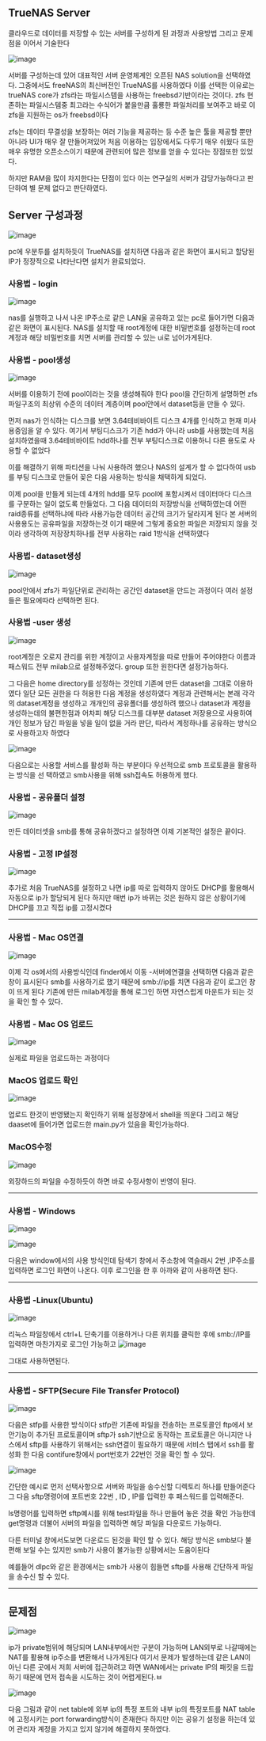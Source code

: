## TrueNAS Server

클라우드로 데이터를 저장할 수 있는 서버를 구성하게 된 과정과 사용방법 그리고 문제점을 이어서 기술한다

![image](https://user-images.githubusercontent.com/65720894/131797453-c315c019-ec63-409b-9328-6874b17cc048.png)

서버를 구성하는데 있어 대표적인 서버 운영체계인 오픈된 NAS solution을 선택하였다. 그중에서도 freeNAS의 최신버전인 TrueNAS를 사용하였다 
이를 선택한 이유로는 trueNAS core가 zfs라는 파일시스템을 사용하는 freebsd기반이라는 것이다.
zfs 현존하는 파일시스템중 최고라는 수식어가 붙을만큼 훌룡한 파일처리를 보여주고 바로 이 zfs을
지원하는 os가 freebsd이다

zfs는 데이터 무결성을 보장하는 여러 기능을 제공하는 등 수준 높은 툴을 제공할 뿐만아니라 UI가 
매우 잘 만들어져있어 처음 이용하는 입장에서도 다루기 매우 쉬웠다 또한 매우 유명한 
오픈소스이기 때문에 관련되어 많은 정보를 얻을 수 있다는 장점또한 있었다.

하지만 RAM을 많이 차지한다는 단점이 있다 이는 연구실의 서버가 감당가능하다고 판단하여 별 문제 없다고 판단하였다.

## Server 구성과정

![image](https://user-images.githubusercontent.com/65720894/131851857-0aa2ab35-8637-4efc-a587-e05a42d4679d.png)

pc에 우분투를 설치하듯이 TrueNAS를 설치하면 다음과 같은 화면이 표시되고 할당된 IP가 정장적으로
나타난다면 설치가 완료되었다. 

### 사용법 - login
![image](https://user-images.githubusercontent.com/65720894/131852754-d7c43085-7368-41f7-a4d0-9fbf69161f1e.png)

nas를 실행하고 나서 나온 IP주소로 같은 LAN울 공유하고 있는 pc로 들어가면 다음과 같은 화면이 
표시된다. NAS를 설치할 때 root계정에 대한 비밀번호를 설정하는데 root계정과 해당 비밀번호를 치면
서버를 관리할 수 있는 ui로 넘어가게된다.

### 사용법 - pool생성

![image](https://user-images.githubusercontent.com/65720894/131853304-6c53ff05-5deb-431c-8c46-8d0b8de527e0.png)

서버를 이용하기 전에 pool이라는 것을 생성해줘야 한다 pool을 간단하게 설명하면
zfs파일구조의 최상위 수준의 데이터 계층이며 pool안에서 dataset등을 만들 수 있다.

먼저 nas가 인식하는 디스크를 보면 3.64테비바이트 디스크 4개를 인식하고 현재 미사용중임을
알 수 있다. 여기서 부팅디스크가 기존 hdd가 아니라 usb를 사용했는데 처음 설치하였을때
3.64테비바이트 hdd하나를 전부 부팅디스크로 이용하니 다른 용도로 사용할 수 없었다   

이를 해결하기 위해 파티션을 나눠 사용하려 했으나 NAS의 설계가 할 수 없다하여 usb를 부팅
디스크로 만들어 꽂은 다음 사용하는 방식을 채택하게 되었다.   

이제 pool을 만들게 되는데 4개의 hdd를 모두 pool에 포함시켜서 데이터마다 디스크를 구분하는 일이
없도록 만들었다. 그 다음 데이터의 저장방식을 선택하였는데 어떤 raid종류를 선택하냐에 따라 
사용가능한 데이터 공간의 크기가 달라지게 된다 본 서버의 사용용도는 공유파일을 저장하는것 이기
때문에 그렇게 중요한 파일은 저장되지 않을 것이라 생각하여 저장장치하나를 전부 사용하는
raid 1방식을 선택하였다 

### 사용법- dataset생성

![image](https://user-images.githubusercontent.com/65720894/131857251-4e1287b8-9061-4f4e-8fdb-bd7ec6c0aefe.png)

pool안에서 zfs가 파일단위로 관리하는 공간인 dataset을 만드는 과정이다 여러 설정들은
필요에따라 선택하면 된다.

### 사용법 -user 생성
![image](https://user-images.githubusercontent.com/65720894/131857385-5264f009-dbfa-4f8f-bc56-98a83ce7ecb6.png)

root계정은 오로지 관리를 위한 계정이고 사용자계정을 따로 만들어 주어야한다 이름과 패스워드
전부 milab으로 설정해주었다. group 또한 원한다면 설정가능하다.

그 다음은 home directory를 성정하는 것인데 기존에 만든 dataset을 그대로 이용하였다
일단 모든 권한을 다 허용한 다음 계정을 생성하였다 계정과 관련해서는 본래 
각각의 dataset계정을 생성하고 개개인의 공유폴더를 생성하려 했으나
dataset과 계정을 생성하는데의 불편한점과 어차피 해당 디스크를 대부분 dataset 저장용으로
사용하여 개인 정보가 담긴 파일을 넣을 일이 없을 거라 판단, 따라서 계정하나를 공유하는 방식으로
사용하고자 하였다

![image](https://user-images.githubusercontent.com/65720894/131860124-8f761766-94df-4f04-81a6-0a68ee6146dd.png)

다음으로는 사용할 서비스를 활성화 하는 부분이다 우선적으로 smb 프로토콜을 활용하는 방식을 선
택하였고 smb사용을 위해 ssh접속도 허용하게 했다.

### 사용법 - 공유폴더 설정

![image](https://user-images.githubusercontent.com/65720894/131860911-c4f0cec7-8014-49be-93f3-3807f3fea0e6.png)

만든 데이터셋을 smb를 통해 공유하겠다고 설정하면 이제 기본적인 설정은 끝이다.

### 사용법 - 고정 IP설정

![image](https://user-images.githubusercontent.com/65720894/131861028-79be0175-a3c7-4776-bfd3-0928b91d7588.png)

추가로 처음 TrueNAS를 설정하고 나면 ip를 따로 입력하지 않아도 DHCP를 활용해서 자동으로 ip가 
할당되게 된다 하지만 매번 ip가 바뀌는 것은 원하지 않은 상황이기에 DHCP를 끄고 직접 ip를 
고정시켰다

---------------

### 사용법 - Mac OS연결

![image](https://user-images.githubusercontent.com/65720894/131862164-069459a4-36cb-4a81-9c5d-dbb9d264cdc0.png)

이제 각 os에서의 사용방식인데 finder에서 이동 -서버에연결을 선택하면 다음과 같은 창이 
표시된다 smb를 사용하기로 했기 때문에 smb://ip를 치면 다음과 같이 로그인 창이 뜨게 된다
기존에 만든 milab계정을 통해 로그인 하면 자연스럽게 마운트가 되는 것을 확인 할 수 있다.

### 사용법 - Mac OS 업로드

![image](https://user-images.githubusercontent.com/65720894/131862432-c390276f-4f2b-49f5-8b5c-0a6431cf2f85.png)

실제로 파일을 업로드하는 과정이다

### MacOS 업로드 확인

![image](https://user-images.githubusercontent.com/65720894/131862521-27bd28fd-6c4e-448d-a6b7-5dfb739c70e5.png)

업로드 한것이 반영됐는지 확인하기 위해 설정창에서 shell을 띄운다 그리고 해당 daaset에 
들어가면 업로드한 main.py가 있음을 확인가능하다.

### MacOS수정

![image](https://user-images.githubusercontent.com/65720894/131862722-29ff64d5-08b4-430f-980c-5046e8f52e40.png)

외장하드의 파일을 수정하듯이 하면 바로 수정사항이 반영이 된다.

------------

### 사용법 - Windows

![image](https://user-images.githubusercontent.com/65720894/131862887-f8686256-777f-41dc-a0ff-a3729f169dde.png)

![image](https://user-images.githubusercontent.com/65720894/131863089-d6cb5c5e-ed34-46ae-bb6f-01f99ba69437.png)


다음은 window에서의 사용 방식인데 탐색기 창에서 주소창에 역슬래시 2번 ,IP주소를 입력하면
로그인 화면이 나온다. 이후 로그인을 한 후 아까와 같이 사용하면 된다.


------

### 사용법 -Linux(Ubuntu)

![image](https://user-images.githubusercontent.com/65720894/131863241-9dbb1fc3-f7da-4303-8ac6-ce696ce40823.png)

리눅스 파일창에서 ctrl+L 단축기를 이용하거나 다른 위치를 클릭한 후에 smb://IP를 입력하면
마찬가지로 로그인 가능하고 
![image](https://user-images.githubusercontent.com/65720894/131863582-ac57372a-20be-45e7-b75c-5dfdffb9603f.png)

그대로 사용하면된다.

----

### 사용법 - SFTP(Secure File Transfer Protocol)

![image](https://user-images.githubusercontent.com/65720894/131864759-5b1bed95-bb98-431e-b185-59b1323cd80c.png)


다음은 stfp를 사용한 방식이다 stfp란 기존에 파일을 전송하는 프로토콜인 ftp에서 보안기능이 추가된 프로토콜이며 sftp가 ssh기반으로 동작하는 프로토콜은 아니지만 나스에서 sftp를 사용하기 위해서는
ssh연결이 필요하기 때문에 서비스 탭에서 ssh를 활성화 한 다음 contifure창에서 port번호가 22번인 것을 확인 할 수 있다.

![image](https://user-images.githubusercontent.com/65720894/131864729-35fb8220-ecf3-49d8-bba5-17a95e3bdf3f.png)

간단한 예시로 먼저 선택사항으로 서버와 파일을 송수신할 디렉토리 하나를 만들어준다 그 다음
sftp명령어에 포트번호 22번 , ID , IP를 입력한 후 패스워드를 입력해준다.

ls명령어를 입력하면 sftp예시를 위해 test파일을 하나 만들어 놓은 것을 확인 가능한데
get명령과 더불어 서버의 파일을 입력하면 해당 파일을 다운로드 가능하다.

다른 터미널 창에서도보면 다운로드 된것을 확인 할 수 있다. 해당 방식은 smb보다 불편해 
보일 수는 있지만 smb가 사용이 불가능한 상황에서는 도움이된다 

예를들어 dlpc와 같은 환경에서는 smb가 사용이 힘들면 sftp를 사용해 간단하게 파일을 송수신 할 수 있다.

----

## 문제점
![image](https://user-images.githubusercontent.com/65720894/131865481-037c16ad-1c6a-4f48-9e44-62e736e4d58a.png)

ip가 private범위에 해당되며 LAN내부에서만 구분이 가능하며 LAN외부로 나갈때에는 NAT를 활용해 ip주소를 변환해서 나가게된다 여기서 문제가 발생하는데 같은 LAN이 아닌 다른 곳에서 저희 서버에 접근하려고 하면 WAN에서는 private IP의 패킷을 드랍하기 때문에 먼저 접속을 시도하는 것이 어렵게된다.ㅂ


![image](https://user-images.githubusercontent.com/65720894/131866488-4c282e72-77e3-4d28-95d4-52cb5de915d9.png)

다음 그림과 같이 net table에 외부 ip의 특정 포트와 내부 ip의 특정포트를 NAT table에 고정시키는
port forwarding방식이 존재한다 하지만 이는 공유기 설정을 하는데 있어 관리자 계정을 
가지고 있지 않기에 해결하지 못하였다.






























